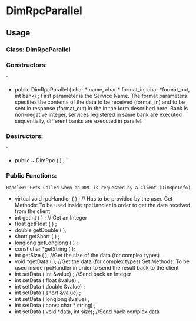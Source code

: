 # DimRpcParallel

## Usage

### Class: DimRpcParallel

### Constructors:  
`
* public DimRpcParallel ( char * name, char * format_in, char *format_out, int bank) ; First parameter is the Service Name. The format parameters specifies the contents of the data to be received (format_in) and to be sent in response (format_out) in the in the form described here. Bank is non-negative integer, services registered in same bank are executed sequentially, different banks are executed in parallel.
`
### Destructors:
`
* public ~ DimRpc ( ) ;
`
### Public Functions:
`
Handler: Gets Called when an RPC is requested by a Client (DimRpcInfo) 
`
* virtual void rpcHandler ( ) ; // Has to be provided by the user.
Get Methods: To be used inside rpcHandler in order to get the data received from the client 
* int getInt ( ) ; // Get an Integer
* float getFloat ( ) ;
* double getDouble ( );
* short getShort ( ) ;
* longlong getLonglong ( ) ;
* const char *getString ( );
* int getSize ( ); //Get the size of the data (for complex types)
* void *getData ( ); //Get the data (for complex types)
Set Methods: To be used inside rpcHandler in order to send the result back to the client 
* int setData ( int &value) ; //Send back an Integer
* int setData ( float &value) ;
* int setData ( double &value) ;
* int setData ( short &value) ;
* int setData ( longlong &value) ;
* int setData ( const char * string) ;
* int setData ( void *data, int size); //Send back complex data